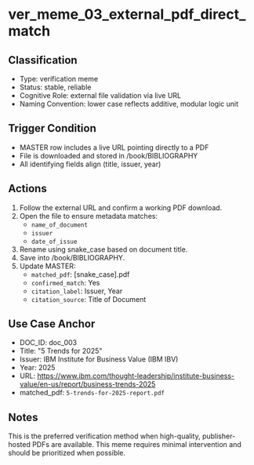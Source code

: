# ver_meme_03_external_pdf_direct_match

## Classification
- Type: verification meme
- Status: stable, reliable
- Cognitive Role: external file validation via live URL
- Naming Convention: lower case reflects additive, modular logic unit

## Trigger Condition
- MASTER row includes a live URL pointing directly to a PDF
- File is downloaded and stored in /book/BIBLIOGRAPHY
- All identifying fields align (title, issuer, year)

## Actions
1. Follow the external URL and confirm a working PDF download.
2. Open the file to ensure metadata matches:
   - `name_of_document`
   - `issuer`
   - `date_of_issue`
3. Rename using snake_case based on document title.
4. Save into /book/BIBLIOGRAPHY.
5. Update MASTER:
   - `matched_pdf`: [snake_case].pdf
   - `confirmed_match`: Yes
   - `citation_label`: Issuer, Year
   - `citation_source`: Title of Document

## Use Case Anchor
- DOC_ID: doc_003
- Title: "5 Trends for 2025"
- Issuer: IBM Institute for Business Value (IBM IBV)
- Year: 2025
- URL: https://www.ibm.com/thought-leadership/institute-business-value/en-us/report/business-trends-2025
- matched_pdf: `5-trends-for-2025-report.pdf`

## Notes
This is the preferred verification method when high-quality, publisher-hosted PDFs are available. This meme requires minimal intervention and should be prioritized when possible.